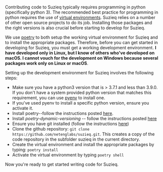 Contributing code to Suzieq typically requires programming in python (specifically python 3). The recommended best practice for programming in python requires the use of [virtual environments](https://realpython.com/python-virtual-environments-a-primer/). Suzieq relies on a number of other open source projects to do its job. Installing those packages and the right versions is also crucial before starting to develop for Suzieq. 

We use [poetry](https://python-poetry.org/) to both setup the working virtual environment for Suzieq and to install the appropriate packages. Therefore, before you can get started in developing for Suzieq, you must get a working development environment. __I have developed only in Linux, but I know of others who've developed on macOS. I cannot vouch for the development on Windows because several packages work only on Linux or macOS__.

Setting up the development environment for Suzieq involves the following steps:

* Make sure you have a python3 version that is > 3.7.1 and less than 3.9.0. If you don't have a system provided python version that matches this requirement, you can use [pyenv](https://realpython.com/intro-to-pyenv/) to install one.
* If you've used pyenv to install a specific python version, ensure you activate it.
* Install poetry--follow the instructions posted [here](https://python-poetry.org/docs/#installation).
* Install *poetry-dynamic-versioning* -- follow the instructions posted
  [here](https://pypi.org/project/poetry-dynamic-versioning/)
* Ensure you have git installed (follow the instructions [here](https://git-scm.com/book/en/v2/Getting-Started-Installing-Git))
* Clone the github repository: ```git clone https://github.com/netenglabs/suzieq.git```. This creates a copy of the code repository in the subfolder suzieq in the current directory. 
* Create the virtual environment and install the appropriate packages by typing: ```poetry install```
* Activate the virtual environment by typing ```poetry shell```

Now you're ready to get started writing code for Suzieq.
